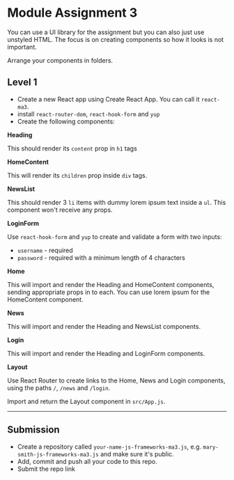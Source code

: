 
# Module Assignment 3

You can use a UI library for the assignment but you can also just use unstyled HTML. The focus is on creating components so how it looks is not important.

Arrange your components in folders.

## Level 1

- Create a new React app using Create React App. You can call it `react-ma3`.
- install `react-router-dom`, `react-hook-form` and `yup`
- Create the following components:

**Heading**

This should render its `content` prop in `h1` tags

**HomeContent**

This will render its `children` prop inside `div` tags.

**NewsList**

This should render 3 `li` items with dummy lorem ipsum text inside a `ul`. This component won't receive any props.

**LoginForm**

Use `react-hook-form` and `yup` to create and validate a form with two inputs:

- `username` - required
- `password` - required with a minimum length of 4 characters

**Home**

This will import and render the Heading and HomeContent components, sending appropriate props in to each. You can use lorem ipsum for the HomeContent component.

**News**

This will import and render the Heading and NewsList components.

**Login**

This will import and render the Heading and LoginForm components.


**Layout**

Use React Router to create links to the Home, News and Login components, using the paths `/`, `/news` and `/login`.


Import and return the Layout component in `src/App.js`.

---

## Submission

- Create a repository called `your-name-js-frameworks-ma3.js`, e.g. `mary-smith-js-frameworks-ma3.js` and make sure it's public.
- Add, commit and push all your code to this repo.
- Submit the repo link

